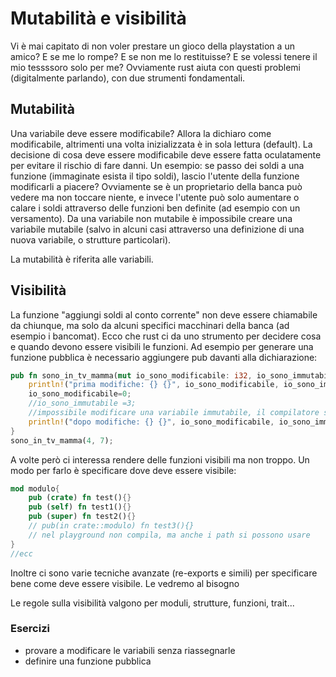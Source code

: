 # Mutabilità e visibilità
Vi è mai capitato di non voler prestare un gioco della playstation a un amico?
E se me lo rompe? E se non me lo restituisse? E se volessi tenere il mio tessssoro solo per me?
Ovviamente rust aiuta con questi problemi (digitalmente parlando), con due strumenti fondamentali.

## Mutabilità
Una variabile deve essere modificabile? Allora la dichiaro come modificabile, altrimenti una volta inizializzata è in sola lettura (default). La decisione di cosa deve essere modificabile deve essere fatta oculatamente per evitare il rischio di fare danni.
Un esempio: se passo dei soldi a una funzione (immaginate esista il tipo soldi), lascio l'utente della funzione modificarli a piacere? Ovviamente se è un proprietario della banca può vedere ma non toccare niente, e invece l'utente può solo aumentare o calare i soldi attraverso delle funzioni ben definite (ad esempio con un versamento).
Da una variabile non mutabile è impossibile creare una variabile mutabile (salvo in alcuni casi attraverso una definizione di una nuova variabile, o strutture particolari).

La mutabilità è riferita alle variabili.

## Visibilità
La funzione "aggiungi soldi al conto corrente" non deve essere chiamabile da chiunque, ma solo da alcuni specifici macchinari della banca (ad esempio i bancomat). Ecco che rust ci da uno strumento per decidere cosa e quando devono essere visibili le funzioni.
Ad esempio per generare una funzione pubblica è necessario aggiungere pub davanti alla dichiarazione:
```rust
pub fn sono_in_tv_mamma(mut io_sono_modificabile: i32, io_sono_immutabile: i32){
    println!("prima modifiche: {} {}", io_sono_modificabile, io_sono_immutabile);
    io_sono_modificabile=0;
    //io_sono_immutabile =3;
    //impossibile modificare una variabile immutabile, il compilatore si lamenta
    println!("dopo modifiche: {} {}", io_sono_modificabile, io_sono_immutabile);
}
sono_in_tv_mamma(4, 7);
```
A volte però ci interessa rendere delle funzioni visibili ma non troppo. Un modo per farlo è specificare dove deve essere visibile:
```rust
mod modulo{
    pub (crate) fn test(){}
    pub (self) fn test1(){}
    pub (super) fn test2(){}
    // pub(in crate::modulo) fn test3(){}
    // nel playground non compila, ma anche i path si possono usare
}
//ecc
```
Inoltre ci sono varie tecniche avanzate (re-exports e simili) per specificare bene come deve essere visibile. Le vedremo al bisogno

Le regole sulla visibilità valgono per moduli, strutture, funzioni, trait...

### Esercizi
- provare a modificare le variabili senza riassegnarle
- definire una funzione pubblica